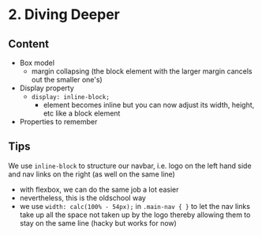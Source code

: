 # 2. Diving Deeper

## Content

- Box model
  - margin collapsing (the block element with the larger margin cancels out the smaller one's)
- Display property
  - `display: inline-block;`
    - element becomes inline but you can now adjust its width, height, etc like a block element
- Properties to remember

## Tips

We use `inline-block` to structure our navbar, i.e. logo on the left hand side and nav links on the right (as well on the same line)

- with flexbox, we can do the same job a lot easier
- nevertheless, this is the oldschool way
- we use `width: calc(100% - 54px);` in `.main-nav { }` to let the nav links take up all the space not taken up by the logo thereby allowing them to stay on the same line (hacky but works for now)
